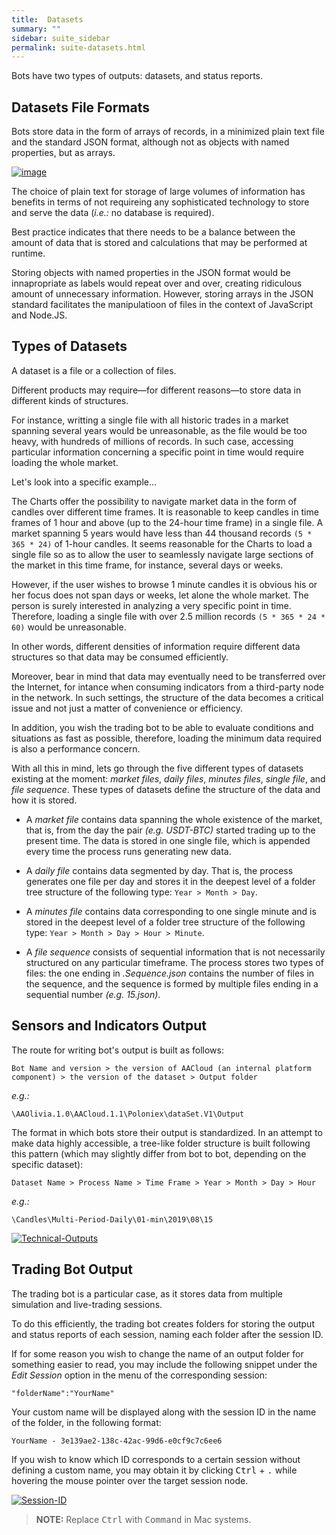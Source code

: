 ```yaml
---
title:  Datasets
summary: ""
sidebar: suite_sidebar
permalink: suite-datasets.html
---
```


Bots have two types of outputs: datasets, and status reports.

## Datasets File Formats

Bots store data in the form of arrays of records, in a minimized plain text file and the standard JSON format, although not as objects with named properties, but as arrays.

[![image](https://user-images.githubusercontent.com/13994516/68998023-303eae00-08ad-11ea-9baa-ddea801c7d6d.png)](https://user-images.githubusercontent.com/13994516/68998023-303eae00-08ad-11ea-9baa-ddea801c7d6d.png)

The choice of plain text for storage of large volumes of information has benefits in terms of not requireing any sophisticated technology to store and serve the data (*i.e.:* no database is required).

Best practice indicates that there needs to be a balance between the amount of data that is stored and calculations that may be performed at runtime.

Storing objects with named properties in the JSON format would be innapropriate as labels would repeat over and over, creating ridiculous amount of unnecessary information. However, storing arrays in the JSON standard facilitates the manipulatioon of files in the context of JavaScript and Node.JS.

## Types of Datasets

A dataset is a file or a collection of files.

Different products may require—for different reasons—to store data in different kinds of structures. 

For instance, writting a single file with all historic trades in a market spanning several years would be unreasonable, as the file would be too heavy, with hundreds of millions of records. In such case, accessing particular information concerning a specific point in time would require loading the whole market.

Let's look into a specific example... 

The Charts offer the possibility to navigate market data in the form of candles over different time frames. It is reasonable to keep candles in time frames of 1 hour and above (up to the 24-hour time frame) in a single file. A market spanning 5 years would have less than 44 thousand records ```(5 * 365 * 24)``` of 1-hour candles. It seems reasonable for the Charts to load a single file so as to allow the user to seamlessly navigate large sections of the market in this time frame, for instance, several days or weeks.

However, if the user wishes to browse 1 minute candles it is obvious his or her focus does not span days or weeks, let alone the whole market. The person is surely interested in analyzing a very specific point in time. Therefore, loading a single file with over 2.5 million records ```(5 * 365 * 24 * 60)``` would be unreasonable.

In other words, different densities of information require different data structures so that data may be consumed efficiently. 

Moreover, bear in mind that data may eventually need to be transferred over the Internet, for intance when consuming indicators from a third-party node in the network. In such settings, the structure of the data becomes a critical issue and not just a matter of convenience or efficiency.

In addition, you wish the trading bot to be able to evaluate conditions and situations as fast as possible, therefore, loading the minimum data required is also a performance concern.

With all this in mind, lets go through the five different types of datasets existing at the moment: *market files*, *daily files*, *minutes files*, *single file*, and *file sequence*. These types of datasets define the structure of the data and how it is stored.

* A _market file_ contains data spanning the whole existence of the market, that is, from the day the pair _(e.g. USDT-BTC)_ started trading up to the present time. The data is stored in one single file, which is appended every time the process runs generating new data.

* A _daily file_ contains data segmented by day. That is, the process generates one file per day and stores it in the deepest level of a folder tree structure of the following type: ```Year > Month > Day```.

* A _minutes file_ contains data corresponding to one single minute and is stored in the deepest level of a folder tree structure of the following type: ```Year > Month > Day > Hour > Minute```.

* A _file sequence_ consists of sequential information that is not necessarily structured on any particular timeframe. The process stores two types of files: the one ending in _.Sequence.json_ contains the number of files in the sequence, and the sequence is formed by multiple files ending in a sequential number _(e.g. 15.json)_.

## Sensors and Indicators Output

The route for writing bot's output is built as follows:

```Bot Name and version > the version of AACloud (an internal platform component) > the version of the dataset > Output folder```

_e.g.:_

```
\AAOlivia.1.0\AACloud.1.1\Poloniex\dataSet.V1\Output
```

The format in which bots store their output is standardized. In an attempt to make data highly accessible, a tree-like folder structure is built following this pattern (which may slightly differ from bot to bot, depending on the specific dataset):

```
Dataset Name > Process Name > Time Frame > Year > Month > Day > Hour
```

_e.g.:_

```
\Candles\Multi-Period-Daily\01-min\2019\08\15
```

[![Technical-Outputs](https://user-images.githubusercontent.com/13994516/63342762-979b9f00-c34c-11e9-8975-4735f0778d35.gif)](https://user-images.githubusercontent.com/13994516/63342762-979b9f00-c34c-11e9-8975-4735f0778d35.gif)

## Trading Bot Output

The trading bot is a particular case, as it stores data from multiple simulation and live-trading sessions.

To do this efficiently, the trading bot creates folders for storing the output and status reports of each session, naming each folder after the session ID.

If for some reason you wish to change the name of an output folder for something easier to read, you may include the following snippet under the *Edit Session* option in the menu of the corresponding session:

```
"folderName":"YourName"
```

Your custom name will be displayed along with the session ID in the name of the folder, in the following format:

```
YourName - 3e139ae2-138c-42ac-99d6-e0cf9c7c6ee6
```

If you wish to know which ID corresponds to a certain session without defining a custom name, you may obtain it by clicking <kbd>Ctrl</kbd> + <kbd>.</kbd> while hovering the mouse pointer over the target session node.

[![Session-ID](https://user-images.githubusercontent.com/13994516/67281472-c1e61600-f4cf-11e9-85dc-d81d7b2d014b.gif)](https://user-images.githubusercontent.com/13994516/67281472-c1e61600-f4cf-11e9-85dc-d81d7b2d014b.gif)

> **NOTE:** Replace <kbd>Ctrl</kbd> with <kbd>Command</kbd> in Mac systems.